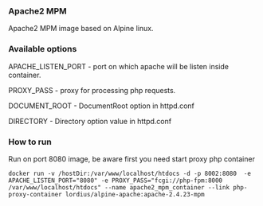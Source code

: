 ### Apache2 MPM
Apache2 MPM image based on Alpine linux.

### Available options

<p>APACHE_LISTEN_PORT - port on which apache will be listen inside container.</p>
<p>PROXY_PASS - proxy for processing php requests.</p>
<p>DOCUMENT_ROOT - DocumentRoot option in httpd.conf</p>
<p>DIRECTORY - Directory option value in httpd.conf</p>

### How to run

<p>Run on port 8080 image, be aware first you need start proxy php container</p>

`docker run -v /hostDir:/var/www/localhost/htdocs -d -p 8002:8080  -e APACHE_LISTEN_PORT="8080" -e PROXY_PASS="fcgi://php-fpm:8000 /var/www/localhost/htdocs" --name apache2_mpm_container --link php-proxy-container lordius/alpine-apache:apache-2.4.23-mpm`
